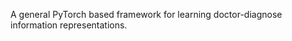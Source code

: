A general PyTorch based framework for learning doctor-diagnose information representations.


#### 

